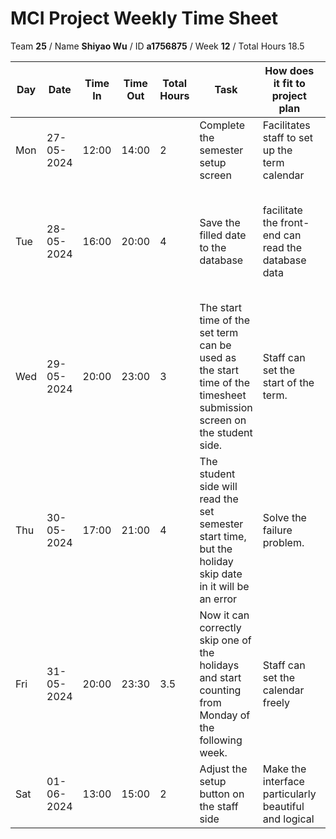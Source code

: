 # MCI Project Weekly Time Sheet

Team **25** / Name **Shiyao Wu** / ID **a1756875** / Week **12** / Total Hours 18.5

| Day | Date       | Time In | Time Out | Total Hours | Task | How does it fit to project plan | Outcome/Next action |
| --- | ---------- | ------- | -------- | ----------- | ---- | ------------------------------- | ------------------- |
| Mon | 27-05-2024 | 12:00   | 14:00    | 2           | Complete the semester setup screen|Facilitates staff to set up the term calendar| Save the filled date to the database|
| Tue | 28-05-2024 | 16:00   | 20:00     |    4        |Save the filled date to the database| facilitate the front-end can read the database data | The start time of the set term can be used as the start time of the timesheet submission screen on the student side. |
| Wed | 29-05-2024 | 20:00   | 23:00    | 3          | The start time of the set term can be used as the start time of the timesheet submission screen on the student side. |Staff can set the start of the term.|Modify the interface and set up the logic for mid-term holidays|
| Thu | 30-05-2024 | 17:00 | 21:00   |    4      | The student side will read the set semester start time, but the holiday skip date in it will be an error| Solve the failure problem.  |Check the logic and adjust the code|
| Fri | 31-05-2024 | 20:00   | 23:30    | 3.5            |Now it can correctly skip one of the holidays and start counting from Monday of the following week. | Staff can set the calendar freely | The menu bar for settings may need to be adjusted
| Sat | 01-06-2024 | 13:00 | 15:00   | 2        | Adjust the setup button on the staff side |Make the interface particularly beautiful and logical|  Further adjustments as required
